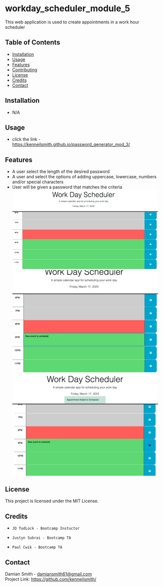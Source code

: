 # workday_scheduler_module_5
This web application is used to create appointments in a work hour scheduler

## Table of Contents

- [Installation](#installation) 
- [Usage](#usage) 
- [Features](#features) 
- [Contributing](#contributing)
- [License](#license)
- [Credits](#credits)
- [Contact](#contact)

## Installation
 - N/A


## Usage

- click the link - https://kenneilsmith.github.io/password_generator_mod_3/

## Features

- A user select the length of the desired password 
- A user and select the options of adding uppercase, lowercase, numbers and/or special characters 
- User will be given a password that matches the criteria \
![](./screenshots/Screenshot-1.png)
![](./screenshots/Screenshot-2.png)
![](./screenshots/Screenshot-3.png)



## License

This project is licensed under the MIT License.

## Credits
   -     JD TodLock - Bootcamp Instuctor
   -     Justyn Subrai - Bootcamp TA
   -     Paul Cwik - Bootcamp TA




## Contact


Damian Smith - damiansmith61@gmail.com \
Project Link: https://github.com/kenneilsmith/